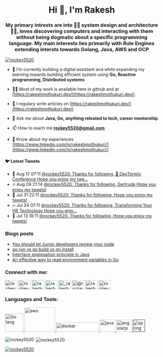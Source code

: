 <h1 align="center">Hi 👋, I'm Rakesh</h1>
<h3 align="center">My primary intrests are into 👨‍💻 system design and architecture 👨‍💻, loves discovering computers and interacting with them without being dogmatic about a specific programming language. My main interests lies primarily with Rule Engines extending intersts towards Golang, Java, AWS and GCP</h3>

<p align="left"> <a href="https://twitter.com/rockey5520" target="blank"><img src="https://img.shields.io/twitter/follow/rockey5520?logo=twitter&style=for-the-badge" alt="rockey5520" /></a> </p>

- 🌱 I’m currently building a digital assistant and while expanding my learning towards building efficient system using  **Go, Reactive programming, Distributed systems**

- 👨‍💻 Most of my work is available here in github and at [https://rakeshmothukuri.dev/](https://rakeshmothukuri.dev/)

- 📝 I regulary write articles on [https://rakeshmothukuri.dev/](https://rakeshmothukuri.dev/)

- 💬 Ask me about **Java, Go, anything releated to tech, career mentorship**

- 📫 How to reach me **rockey5520@gmail.com**

- 📄 Know about my experiences [https://www.linkedin.com/in/rakeshmothukuri/](https://www.linkedin.com/in/rakeshmothukuri/)

#### :bird: Latest Tweets
<ul>
<!-- LATEST-TWEETS:START -->
<li>💫 Aug 17 07:11 <a href='https://rss.app/articles/cb4e791f6f6d729c074351566bd3a7c508111d6e0d30b1eac7fbd24fd7d628d4f61eb1492ac7df6df6ab627ddf140f9a67dd60e2ca1179178f'>@rockey5520: Thanks for following, 🚀 DevTernity Conference Hope you enjoy my twe...</a></li>
<li>🔥 Aug 09 21:14 <a href='https://rss.app/articles/cb4e791f6f6d729c074351566bd3a7c508111d6e0d30b1eac7fbd24fd7d628d4f61eb1492ac7df6df6a56b7cdc160e9164d760e1c71a7d168f'>@rockey5520: Thanks for following, Gertrude Hope you enjoy my tweets!</a></li>
<li>💫 Jul 31 22:11 <a href='https://rss.app/articles/cb4e791f6f6d729c074351566bd3a7c508111d6e0d30b1eac7fbd24fd7d628d4f61eb1492ac7df6df6a1627bda1c069167dc6ce1ca1b7f138f'>@rockey5520: Thanks for following,  Hope you enjoy my tweets!</a></li>
<li>🔥 Jul 24 07:11 <a href='https://rss.app/articles/cb4e791f6f6d729c074351566bd3a7c508111d6e0d30b1eac7fbd24fd7d628d4f61eb1492ac7df6df6a36b7ddd1c0d9365d661e0c614791088'>@rockey5520: Thanks for following, Transforming Your HR Technology Hope you enjo...</a></li>
<li>💫 Jul 13 18:11 <a href='https://rss.app/articles/cb4e791f6f6d729c074351566bd3a7c508111d6e0d30b1eac7fbd24fd7d628d4f61eb1492ac7df6df7a56875dd10089767d16ce4c7117f1388'>@rockey5520: Thanks for following,  Hope you enjoy my tweets!</a></li>

<!-- LATEST-TWEETS:END -->
</ul>

### Blogs posts
<!-- BLOG-POST-LIST:START -->
- [You should let Junior developers review your  code](https://blog.devgenius.io/you-should-let-junior-developers-review-your-code-7b94cb1aba65?source=rss-fa274ff35bf------2)
- [go run vs go build vs go install](https://levelup.gitconnected.com/go-run-vs-go-build-vs-go-install-c7c0fd135cf9?source=rss-fa274ff35bf------2)
- [Interface segregation principle in Java](https://levelup.gitconnected.com/interface-segregation-principle-in-java-44f1c1a4eacd?source=rss-fa274ff35bf------2)
- [An effective way to read environment variables in Go](https://levelup.gitconnected.com/an-effective-way-to-read-environment-variables-in-go-7454e6613ae5?source=rss-fa274ff35bf------2)
<!-- BLOG-POST-LIST:END -->

<p align="left">
<h3 align="left">Connect with me:</h3>
<a href="https://dev.to/rockey5520" target="blank"><img align="center" src="https://cdn.jsdelivr.net/npm/simple-icons@3.0.1/icons/dev-dot-to.svg" alt="rockey5520" height="30" width="40" /></a>
<a href="https://twitter.com/rockey5520" target="blank"><img align="center" src="https://cdn.jsdelivr.net/npm/simple-icons@3.0.1/icons/twitter.svg" alt="rockey5520" height="30" width="40" /></a>
<a href="https://linkedin.com/in/rakeshmothukuri" target="blank"><img align="center" src="https://cdn.jsdelivr.net/npm/simple-icons@3.0.1/icons/linkedin.svg" alt="rakeshmothukuri" height="30" width="40" /></a>
<a href="https://stackoverflow.com/users/rakesh-mothukuri" target="blank"><img align="center" src="https://cdn.jsdelivr.net/npm/simple-icons@3.0.1/icons/stackoverflow.svg" alt="rakesh-mothukuri" height="30" width="40" /></a>
<a href="https://instagram.com/_rakesh_mothukuri_" target="blank"><img align="center" src="https://cdn.jsdelivr.net/npm/simple-icons@3.0.1/icons/instagram.svg" alt="_rakesh_mothukuri_" height="30" width="40" /></a>
<a href="https://medium.com/@rockey5520" target="blank"><img align="center" src="https://cdn.jsdelivr.net/npm/simple-icons@3.0.1/icons/medium.svg" alt="@rockey5520" height="30" width="40" /></a>
<a href="https://www.youtube.com/c/rakesh mothukuri" target="blank"><img align="center" src="https://cdn.jsdelivr.net/npm/simple-icons@3.0.1/icons/youtube.svg" alt="rakesh mothukuri" height="30" width="40" /></a>
<a href="https://www.hackerrank.com/rockey5520" target="blank"><img align="center" src="https://cdn.jsdelivr.net/npm/simple-icons@3.0.1/icons/hackerrank.svg" alt="rockey5520" height="30" width="40" /></a>
</p>

<h3 align="left">Languages and Tools:</h3>
<p align="left">  <a href="https://golang.org" target="_blank"> <img src="https://golang.org/lib/godoc/images/go-logo-blue.svg" alt="Go lang" width="60" height="60"/> </a>
 <a href="https://aws.amazon.com/" target="_blank"> <img src="https://upload.wikimedia.org/wikipedia/en/thumb/5/5d/Amazon.com_web_services_2002.jpg/150px-Amazon.com_web_services_2002.jpg" alt="aws" width="100" height="80"/> </a> <a href="https://www.docker.com/" target="_blank"> <img src="https://www.docker.com/sites/default/files/d8/styles/role_icon/public/2019-07/horizontal-logo-monochromatic-white.png?itok=SBlK2TGU" alt="docker" width="140" height="30"/> </a>
 <a href="https://www.java.com" target="_blank"> <img src="https://upload.wikimedia.org/wikipedia/de/thumb/e/e1/Java-Logo.svg/486px-Java-Logo.svg.png" alt="java" width="50" height="40"/> </a>
 <a href="https://angular.io" target="_blank"> <img src="https://angularjs.org/img/ng-logo.png" alt="angularjs" width="50" height="40"/> </a>
<a href="" target="_blank"> <img src="https://www.vectorlogo.zone/logos/springio/springio-icon.svg" alt="spring" width="40" height="40"/> </a> </p>

<p><img align="left" src="https://github-readme-stats.vercel.app/api/top-langs/?username=rockey5520&layout=compact" alt="rockey5520" /></p>

<p>&nbsp;<img align="center" src="https://github-readme-stats.vercel.app/api?username=rockey5520&show_icons=true" alt="rockey5520" /></p>


<!-- BLOG-POST-LIST:START -->
<!-- BLOG-POST-LIST:END -->


<p align="left"> <a href="https://twitter.com/rockey5520" target="blank"><img src="https://img.shields.io/twitter/follow/rockey5520?logo=twitter&style=for-the-badge" alt="rockey5520" /></a> </p>
